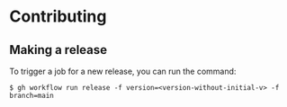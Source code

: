 # Contributing

## Making a release

To trigger a job for a new release, you can run the command:

```
$ gh workflow run release -f version=<version-without-initial-v> -f branch=main
```
